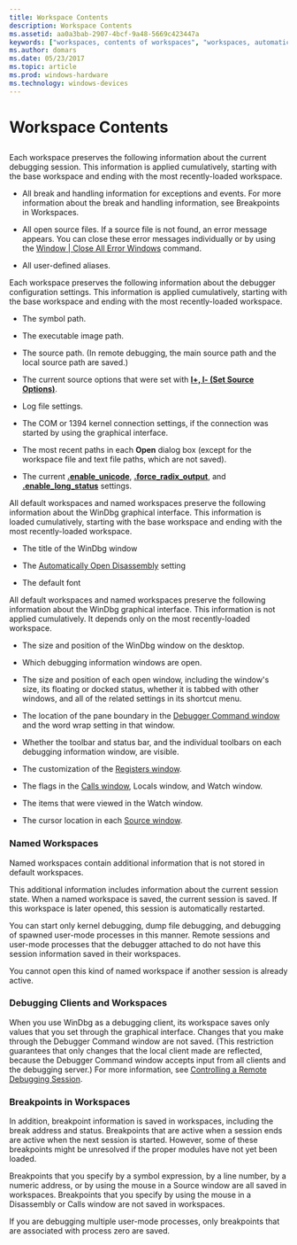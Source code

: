 ```yaml
---
title: Workspace Contents
description: Workspace Contents
ms.assetid: aa0a3bab-2907-4bcf-9a48-5669c423447a
keywords: ["workspaces, contents of workspaces", "workspaces, automatically starting a session"]
ms.author: domars
ms.date: 05/23/2017
ms.topic: article
ms.prod: windows-hardware
ms.technology: windows-devices
---
```


# Workspace Contents


## <span id="ddk_workspace_contents_dbg"></span><span id="DDK_WORKSPACE_CONTENTS_DBG"></span>


Each workspace preserves the following information about the current debugging session. This information is applied cumulatively, starting with the base workspace and ending with the most recently-loaded workspace.

-   All break and handling information for exceptions and events. For more information about the break and handling information, see Breakpoints in Workspaces.

-   All open source files. If a source file is not found, an error message appears. You can close these error messages individually or by using the [Window | Close All Error Windows](window---close-all-error-windows.md) command.

-   All user-defined aliases.

Each workspace preserves the following information about the debugger configuration settings. This information is applied cumulatively, starting with the base workspace and ending with the most recently-loaded workspace.

-   The symbol path.

-   The executable image path.

-   The source path. (In remote debugging, the main source path and the local source path are saved.)

-   The current source options that were set with [**l+, l- (Set Source Options)**](l---l---set-source-options-.md).

-   Log file settings.

-   The COM or 1394 kernel connection settings, if the connection was started by using the graphical interface.

-   The most recent paths in each **Open** dialog box (except for the workspace file and text file paths, which are not saved).

-   The current [**.enable\_unicode**](-enable-unicode--enable-unicode-display-.md), [**.force\_radix\_output**](-force-radix-output--use-radix-for-integers-.md), and [**.enable\_long\_status**](-enable-long-status--enable-long-integer-display-.md) settings.

All default workspaces and named workspaces preserve the following information about the WinDbg graphical interface. This information is loaded cumulatively, starting with the base workspace and ending with the most recently-loaded workspace.

-   The title of the WinDbg window

-   The [Automatically Open Disassembly](window---automatically-open-disassembly.md) setting

-   The default font

All default workspaces and named workspaces preserve the following information about the WinDbg graphical interface. This information is not applied cumulatively. It depends only on the most recently-loaded workspace.

-   The size and position of the WinDbg window on the desktop.

-   Which debugging information windows are open.

-   The size and position of each open window, including the window's size, its floating or docked status, whether it is tabbed with other windows, and all of the related settings in its shortcut menu.

-   The location of the pane boundary in the [Debugger Command window](debugger-command-window.md) and the word wrap setting in that window.

-   Whether the toolbar and status bar, and the individual toolbars on each debugging information window, are visible.

-   The customization of the [Registers window](registers-window.md).

-   The flags in the [Calls window](calls-window.md), Locals window, and Watch window.

-   The items that were viewed in the Watch window.

-   The cursor location in each [Source window](source-window.md).

### <span id="named_workspaces"></span><span id="NAMED_WORKSPACES"></span>Named Workspaces

Named workspaces contain additional information that is not stored in default workspaces.

This additional information includes information about the current session state. When a named workspace is saved, the current session is saved. If this workspace is later opened, this session is automatically restarted.

You can start only kernel debugging, dump file debugging, and debugging of spawned user-mode processes in this manner. Remote sessions and user-mode processes that the debugger attached to do not have this session information saved in their workspaces.

You cannot open this kind of named workspace if another session is already active.

### <span id="debugging_clients_and_workspaces"></span><span id="DEBUGGING_CLIENTS_AND_WORKSPACES"></span>Debugging Clients and Workspaces

When you use WinDbg as a debugging client, its workspace saves only values that you set through the graphical interface. Changes that you make through the Debugger Command window are not saved. (This restriction guarantees that only changes that the local client made are reflected, because the Debugger Command window accepts input from all clients and the debugging server.) For more information, see [Controlling a Remote Debugging Session](controlling-a-remote-debugging-session.md).

### <span id="breakpoints_in_workspaces"></span><span id="BREAKPOINTS_IN_WORKSPACES"></span>Breakpoints in Workspaces

In addition, breakpoint information is saved in workspaces, including the break address and status. Breakpoints that are active when a session ends are active when the next session is started. However, some of these breakpoints might be unresolved if the proper modules have not yet been loaded.

Breakpoints that you specify by a symbol expression, by a line number, by a numeric address, or by using the mouse in a Source window are all saved in workspaces. Breakpoints that you specify by using the mouse in a Disassembly or Calls window are not saved in workspaces.

If you are debugging multiple user-mode processes, only breakpoints that are associated with process zero are saved.

 

 





